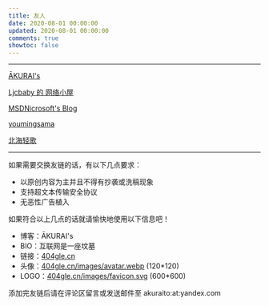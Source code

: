 ```yaml
---
title: 友人
date: 2020-08-01 00:00:00
updated: 2020-08-01 00:00:00
comments: true
showtoc: false
---
```

<!--more-->
---

[ĀKURAI&#39;s](https://404gle.cn/)

[Ljcbaby 的 网络小屋](https://blog.ljcbaby.top/)

[MSDNicrosoft&#39;s Blog](https://msdnicrosoft.cn/)

[youmingsama](https://youmingsama.cn/)

[北海轻歌](https://4op.top/)

---

如果需要交换友链的话，有以下几点要求：

- 以原创内容为主并且不得有抄袭或洗稿现象
- 支持超文本传输安全协议
- 无恶性广告植入

如果符合以上几点的话就请愉快地使用以下信息吧！

- 博客：ĀKURAI&#39;s
- BIO：互联网是一座坟墓
- 链接：[404gle.cn](https://404gle.cn/)
- 头像：[404gle.cn/images/avatar.webp](https://404gle.cn/images/avatar.webp) (120*120)
- LOGO：[404gle.cn/images/favicon.svg](https://404gle.cn/images/favicon.svg) (600*600)

添加完友链后请在评论区留言或发送邮件至 akuraito:at:yandex.com
